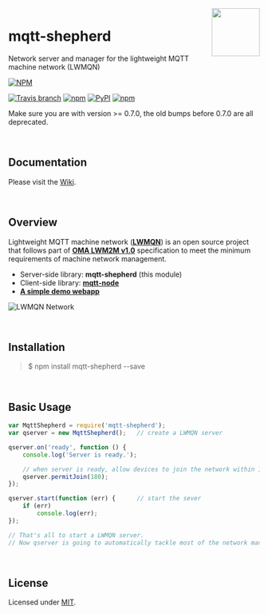 <img src="https://raw.githubusercontent.com/lwmqn/documents/master/media/mqtt.png" align="right" height="96" width="96" />
  
# mqtt-shepherd
Network server and manager for the lightweight MQTT machine network (LWMQN)  
  
[![NPM](https://nodei.co/npm/mqtt-shepherd.png?downloads=true)](https://nodei.co/npm/mqtt-shepherd/)  

[![Travis branch](https://img.shields.io/travis/lwmqn/mqtt-shepherd/master.svg?maxAge=2592000)](https://travis-ci.org/lwmqn/mqtt-shepherd)
[![npm](https://img.shields.io/npm/v/mqtt-shepherd.svg?maxAge=2592000)](https://www.npmjs.com/package/mqtt-shepherd)
[![PyPI](https://img.shields.io/pypi/status/Django.svg?maxAge=2592000)](https://www.npmjs.com/package/mqtt-shepherd)
[![npm](https://img.shields.io/npm/l/mqtt-shepherd.svg?maxAge=2592000)](https://www.npmjs.com/package/mqtt-shepherd)

Make sure you are with version >= 0.7.0, the old bumps before 0.7.0 are all deprecated.

<br />
  
## Documentation  

Please visit the [Wiki](https://github.com/lwmqn/mqtt-shepherd/wiki).


<br />

## Overview

Lightweight MQTT machine network ([**LWMQN**](http://lwmqn.github.io)) is an open source project that follows part of [**OMA LWM2M v1.0**](http://technical.openmobilealliance.org/Technical/technical-information/release-program/current-releases/oma-lightweightm2m-v1-0) specification to meet the minimum requirements of machine network management.  

* Server-side library: **mqtt-shepherd** (this module)
* Client-side library: [**mqtt-node**](https://github.com/lwmqn/mqtt-node)
* [**A simple demo webapp**](https://github.com/lwmqn/lwmqn-demo)

![LWMQN Network](https://raw.githubusercontent.com/lwmqn/documents/master/media/lwmqn_net.png)

<br />

## Installation

> $ npm install mqtt-shepherd --save
  
<br />

## Basic Usage

```js
var MqttShepherd = require('mqtt-shepherd');
var qserver = new MqttShepherd();   // create a LWMQN server

qserver.on('ready', function () {
    console.log('Server is ready.');

    // when server is ready, allow devices to join the network within 180 secs
    qserver.permitJoin(180);
});

qserver.start(function (err) {      // start the sever
    if (err)
        console.log(err);
});

// That's all to start a LWMQN server.
// Now qserver is going to automatically tackle most of the network managing things.
```
  
<br />

## License

Licensed under [MIT](https://github.com/lwmqn/mqtt-shepherd/blob/master/LICENSE).

